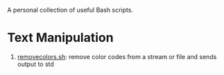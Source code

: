  A personal collection of useful Bash scripts.


 # Text Manipulation

 1. [removecolors.sh](text-manipulation/removecolors.sh): remove color codes from a stream or file and sends output to std
